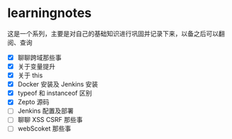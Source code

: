<!--
 * @Description: Read Me
 * @Author: wangyi
 * @Date: 2019-08-31 15:49:59
 * @LastEditTime: 2020-04-25 17:33:11
 * @LastEditors: Please set LastEditors
 -->

# learningnotes

这是一个系列，主要是对自己的基础知识进行巩固并记录下来，以备之后可以翻阅、查询

- [x] 聊聊跨域那些事
- [x] 关于变量提升
- [x] 关于 this
- [x] Docker 安装及 Jenkins 安装
- [x] typeof 和 instanceof 区别
- [x] Zepto 源码
- [ ] Jenkins 配置及部署
- [ ] 聊聊 XSS CSRF 那些事
- [ ] webScoket 那些事
